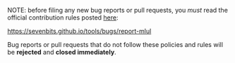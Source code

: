 NOTE: before filing any new bug reports or pull requests, you *must* read the official contribution rules posted [here](https://sevenbits.github.io/tools/bugs/report-mlul):

https://sevenbits.github.io/tools/bugs/report-mlul

Bug reports or pull requests that do not follow these policies and rules will be **rejected** and **closed immediately**.